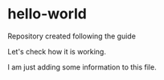 # hello-world
Repository created following the guide

Let's check how it is working.

I am just adding some information to this file.
